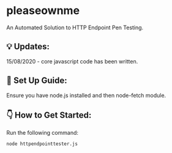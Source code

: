 # pleaseownme

An Automated Solution to HTTP Endpoint Pen Testing.

## :bulb: Updates:

15/08/2020 - core javascript code has been written. 

## :memo: Set Up Guide:

Ensure you have node.js installed and then node-fetch module.

## :point_down: How to Get Started:

Run the following command:

```
node httpendpointtester.js
```

